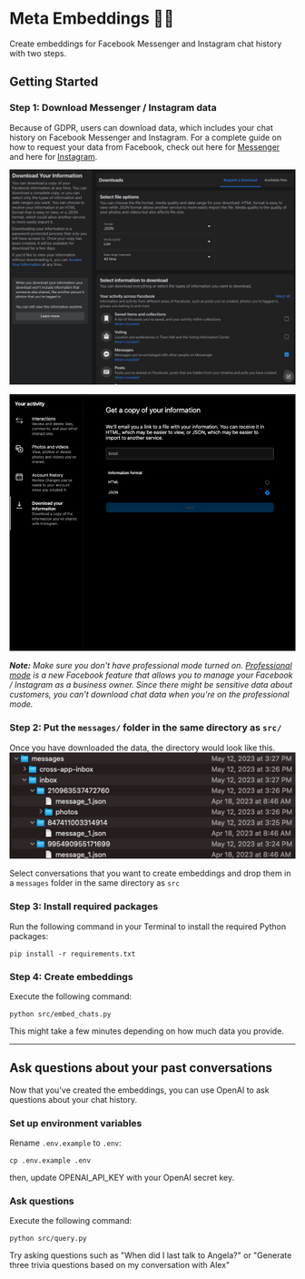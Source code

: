 # Meta Embeddings :iphone::rocket:
Create embeddings for Facebook Messenger and Instagram chat history with two steps. 

## Getting Started

### Step 1: Download Messenger / Instagram data
Because of GDPR, users can download data, which includes your chat history on Facebook Messenger and Instagram. For a complete guide on how to request your data from Facebook, check out here for [Messenger](https://www.facebook.com/help/212802592074644/) and here for [Instagram](https://help.instagram.com/181231772500920).

![Download Messenger messages](img/Messenger.png)

![Download Instagram messages](img/Instagram.png)


_**Note:** Make sure you don't have professional mode turned on. [Professional mode](https://www.facebook.com/business/help/545581016154662) is a new Facebook feature that allows you to manage your Facebook / Instagram as a business owner. Since there might be sensitive data about customers, you can't download chat data when you're on the professional mode._ 

### Step 2: Put the `messages/` folder in the same directory as `src/` 

Once you have downloaded the data, the directory would look like this. 
![Chat directory](img/downloaded_chat.png)

Select conversations that you want to create embeddings and drop them in a `messages` folder in the same directory as `src`

### Step 3: Install required packages

Run the following command in your Terminal to install the required Python packages:

```
pip install -r requirements.txt
```

### Step 4: Create embeddings

Execute the following command:

```
python src/embed_chats.py
```
This might take a few minutes depending on how much data you provide. 

---

## Ask questions about your past conversations
Now that you've created the embeddings, you can use OpenAI to ask questions about your chat history. 

### Set up environment variables
Rename `.env.example` to `.env`:
```
cp .env.example .env
```
then, update OPENAI_API_KEY with your OpenAI secret key.

### Ask questions


Execute the following command:

```
python src/query.py
```

Try asking questions such as "When did I last talk to Angela?" or "Generate three trivia questions based on my conversation with Alex"
